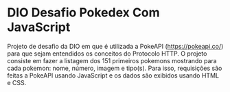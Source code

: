 # DIO Desafio Pokedex Com JavaScript

Projeto de desafio da DIO em que é utilizada a PokeAPI (https://pokeapi.co/) para que sejam entendidos os conceitos do Protocolo HTTP. O projeto consiste em fazer a listagem dos 151 primeiros pokemons mostrando para cada pokemon: nome, número, imagem e tipo(s). Para isso, requisições são feitas a PokeAPI usando JavaScript e os dados são exibidos usando HTML e CSS.
